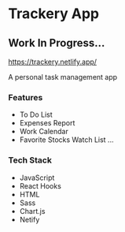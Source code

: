 # Trackery App

## Work In Progress...

https://trackery.netlify.app/

A personal task management app

### Features

- To Do List
- Expenses Report
- Work Calendar
- Favorite Stocks Watch List
  ...

### Tech Stack

- JavaScript
- React Hooks
- HTML
- Sass
- Chart.js
- Netify

